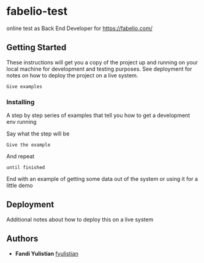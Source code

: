 # fabelio-test
online test as Back End Developer for https://fabelio.com/ 

## Getting Started

These instructions will get you a copy of the project up and running on your local machine for development and testing purposes. See deployment for notes on how to deploy the project on a live system.

```
Give examples
```

### Installing

A step by step series of examples that tell you how to get a development env running

Say what the step will be

```
Give the example
```

And repeat

```
until finished
```

End with an example of getting some data out of the system or using it for a little demo

## Deployment

Additional notes about how to deploy this on a live system

## Authors

* **Fandi Yulistian** [fyulistian](https://github.com/fyulistian)